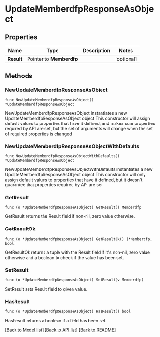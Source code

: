 # UpdateMemberdfpResponseAsObject

## Properties

Name | Type | Description | Notes
------------ | ------------- | ------------- | -------------
**Result** | Pointer to [**Memberdfp**](Memberdfp.md) |  | [optional] 

## Methods

### NewUpdateMemberdfpResponseAsObject

`func NewUpdateMemberdfpResponseAsObject() *UpdateMemberdfpResponseAsObject`

NewUpdateMemberdfpResponseAsObject instantiates a new UpdateMemberdfpResponseAsObject object
This constructor will assign default values to properties that have it defined,
and makes sure properties required by API are set, but the set of arguments
will change when the set of required properties is changed

### NewUpdateMemberdfpResponseAsObjectWithDefaults

`func NewUpdateMemberdfpResponseAsObjectWithDefaults() *UpdateMemberdfpResponseAsObject`

NewUpdateMemberdfpResponseAsObjectWithDefaults instantiates a new UpdateMemberdfpResponseAsObject object
This constructor will only assign default values to properties that have it defined,
but it doesn't guarantee that properties required by API are set

### GetResult

`func (o *UpdateMemberdfpResponseAsObject) GetResult() Memberdfp`

GetResult returns the Result field if non-nil, zero value otherwise.

### GetResultOk

`func (o *UpdateMemberdfpResponseAsObject) GetResultOk() (*Memberdfp, bool)`

GetResultOk returns a tuple with the Result field if it's non-nil, zero value otherwise
and a boolean to check if the value has been set.

### SetResult

`func (o *UpdateMemberdfpResponseAsObject) SetResult(v Memberdfp)`

SetResult sets Result field to given value.

### HasResult

`func (o *UpdateMemberdfpResponseAsObject) HasResult() bool`

HasResult returns a boolean if a field has been set.


[[Back to Model list]](../README.md#documentation-for-models) [[Back to API list]](../README.md#documentation-for-api-endpoints) [[Back to README]](../README.md)


